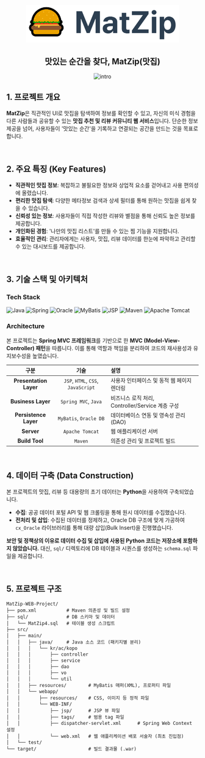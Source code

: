 <div align="center">
  <img src="./etc/banner.png" alt="banner" width="400px" />
  <br />
  <h2> 맛있는 순간을 찾다, MatZip(맛집)</h2>
  <img src="./etc/intro200.gif" alt="intro" width="800px" />
</div>

## 1. 프로젝트 개요

**MatZip**은 직관적인 UI로 맛집을 탐색하여 정보를 확인할 수 있고, 자신의 미식 경험을 다른 사람들과 공유할 수 있는 **맛집 추천 및 리뷰 커뮤니티 웹 서비스**입니다. 단순한 정보 제공을 넘어, 사용자들이 '맛있는 순간'을 기록하고 연결되는 공간을 만드는 것을 목표로 합니다.

<br>

## 2. 주요 특징 (Key Features)

- **직관적인 맛집 정보**: 복잡하고 불필요한 정보와 상업적 요소를 걷어내고 사용 편의성에 올렸습니다.
- **편리한 맛집 탐색**: 다양한 메타정보 검색과 상세 필터를 통해 원하는 맛집을 쉽게 찾을 수 있습니다.
- **신뢰성 있는 정보**: 사용자들이 직접 작성한 리뷰와 별점을 통해 신뢰도 높은 정보를 제공합니다.
- **개인화된 경험**: '나만의 맛집 리스트'를 만들 수 있는 찜 기능을 지원합니다.
- **효율적인 관리**: 관리자에게는 사용자, 맛집, 리뷰 데이터를 한눈에 파악하고 관리할 수 있는 대시보드를 제공합니다.

<br>

## 3. 기술 스택 및 아키텍처

### Tech Stack
![Java](https://img.shields.io/badge/Java-ED8B00?style=for-the-badge&logo=openjdk&logoColor=white)
![Spring](https://img.shields.io/badge/Spring-6DB33F?style=for-the-badge&logo=spring&logoColor=white)
![Oracle](https://img.shields.io/badge/Oracle-F80000?style=for-the-badge&logo=oracle&logoColor=white)
![MyBatis](https://img.shields.io/badge/MyBatis-000000?style=for-the-badge&logo=mybatis&logoColor=white)
![JSP](https://img.shields.io/badge/JSP-007396?style=for-the-badge&logo=jee&logoColor=white)
![Maven](https://img.shields.io/badge/Maven-C71A36?style=for-the-badge&logo=apachemaven&logoColor=white)
![Apache Tomcat](https://img.shields.io/badge/Apache%20Tomcat-F8DC75?style=for-the-badge&logo=apachetomcat&logoColor=black)

### Architecture
본 프로젝트는 **Spring MVC 프레임워크**를 기반으로 한 **MVC (Model-View-Controller) 패턴**을 따릅니다. 이를 통해 역할과 책임을 분리하여 코드의 재사용성과 유지보수성을 높였습니다.

| 구분 | 기술 | 설명 |
| :--: | :--: | :-- |
| **Presentation Layer** | `JSP`, `HTML`, `CSS`, `JavaScript` | 사용자 인터페이스 및 동적 웹 페이지 렌더링 |
| **Business Layer** | `Spring MVC`, `Java` | 비즈니스 로직 처리, Controller/Service 계층 구성 |
| **Persistence Layer** | `MyBatis`, `Oracle DB` | 데이터베이스 연동 및 영속성 관리 (DAO) |
| **Server** | `Apache Tomcat` | 웹 애플리케이션 서버 |
| **Build Tool** | `Maven` | 의존성 관리 및 프로젝트 빌드 |

<br>

## 4. 데이터 구축 (Data Construction)

본 프로젝트의 맛집, 리뷰 등 대용량의 초기 데이터는 **Python**을 사용하여 구축되었습니다.

- **수집**: 공공 데이터 포털 API 및 웹 크롤링을 통해 원시 데이터를 수집했습니다.
- **전처리 및 삽입**: 수집된 데이터를 정제하고, Oracle DB 구조에 맞게 가공하여 `cx_Oracle` 라이브러리를 통해 대량 삽입(Bulk Insert)을 진행했습니다.

**보안 및 정책상의 이유로 데이터 수집 및 삽입에 사용된 Python 코드는 저장소에 포함하지 않았습니다.** 대신, `sql/` 디렉토리에 DB 테이블과 시퀀스를 생성하는 `schema.sql` 파일을 제공합니다.

<br>

## 5. 프로젝트 구조
```
MatZip-WEB-Project/
├── pom.xml           # Maven 의존성 및 빌드 설정
├── sql/              # DB 스키마 및 데이터
│   └── MatZip4.sql   # 테이블 생성 스크립트
├── src/
│   ├── main/
│   │   ├── java/     # Java 소스 코드 (패키지별 분리)
│   │   │   └── kr/ac/kopo
│   │   │       ├── controller
│   │   │       ├── service
│   │   │       ├── dao
│   │   │       ├── vo
│   │   │       └── util
│   │   ├── resources/        # MyBatis 매퍼(XML), 프로퍼티 파일
│   │   └── webapp/
│   │       ├── resources/    # CSS, 이미지 등 정적 파일
│   │       └── WEB-INF/
│   │           ├── jsp/      # JSP 뷰 파일
│   │           ├── tags/     # 범용 tag 파일
│   │           ├── dispatcher-servlet.xml      # Spring Web Context 설정
│   │           └── web.xml   # 웹 애플리케이션 배포 서술자 (최초 진입점)
│   └── test/
└── target/                   # 빌드 결과물 (.war)
```

